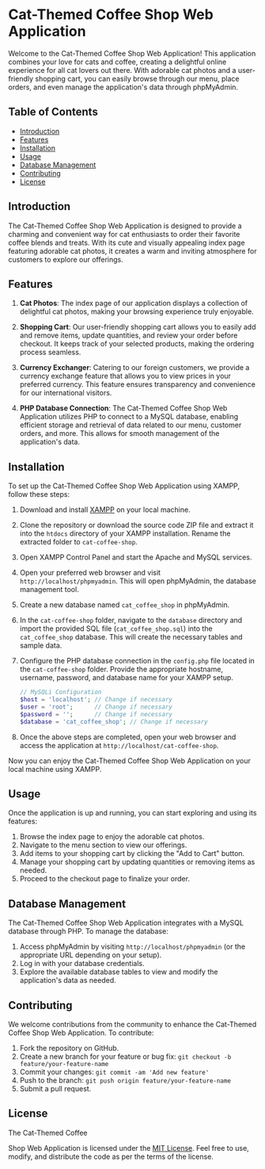 # Cat-Themed Coffee Shop Web Application

Welcome to the Cat-Themed Coffee Shop Web Application! This application combines your love for cats and coffee, creating a delightful online experience for all cat lovers out there. With adorable cat photos and a user-friendly shopping cart, you can easily browse through our menu, place orders, and even manage the application's data through phpMyAdmin.

## Table of Contents
- [Introduction](#introduction)
- [Features](#features)
- [Installation](#installation)
- [Usage](#usage)
- [Database Management](#database-management)
- [Contributing](#contributing)
- [License](#license)

## Introduction
The Cat-Themed Coffee Shop Web Application is designed to provide a charming and convenient way for cat enthusiasts to order their favorite coffee blends and treats. With its cute and visually appealing index page featuring adorable cat photos, it creates a warm and inviting atmosphere for customers to explore our offerings.

## Features
1. **Cat Photos**: The index page of our application displays a collection of delightful cat photos, making your browsing experience truly enjoyable.

2. **Shopping Cart**: Our user-friendly shopping cart allows you to easily add and remove items, update quantities, and review your order before checkout. It keeps track of your selected products, making the ordering process seamless.

3. **Currency Exchanger**: Catering to our foreign customers, we provide a currency exchange feature that allows you to view prices in your preferred currency. This feature ensures transparency and convenience for our international visitors.

4. **PHP Database Connection**: The Cat-Themed Coffee Shop Web Application utilizes PHP to connect to a MySQL database, enabling efficient storage and retrieval of data related to our menu, customer orders, and more. This allows for smooth management of the application's data.

## Installation

To set up the Cat-Themed Coffee Shop Web Application using XAMPP, follow these steps:

1. Download and install [XAMPP](https://www.apachefriends.org/index.html) on your local machine.

2. Clone the repository or download the source code ZIP file and extract it into the `htdocs` directory of your XAMPP installation. Rename the extracted folder to `cat-coffee-shop`.

3. Open XAMPP Control Panel and start the Apache and MySQL services.

4. Open your preferred web browser and visit `http://localhost/phpmyadmin`. This will open phpMyAdmin, the database management tool.

5. Create a new database named `cat_coffee_shop` in phpMyAdmin.

6. In the `cat-coffee-shop` folder, navigate to the `database` directory and import the provided SQL file (`cat_coffee_shop.sql`) into the `cat_coffee_shop` database. This will create the necessary tables and sample data.

7. Configure the PHP database connection in the `config.php` file located in the `cat-coffee-shop` folder. Provide the appropriate hostname, username, password, and database name for your XAMPP setup.

   ```php
   // MySQLi Configuration
   $host = 'localhost'; // Change if necessary
   $user = 'root';      // Change if necessary
   $password = '';      // Change if necessary
   $database = 'cat_coffee_shop'; // Change if necessary
   ```

8. Once the above steps are completed, open your web browser and access the application at `http://localhost/cat-coffee-shop`.

Now you can enjoy the Cat-Themed Coffee Shop Web Application on your local machine using XAMPP.

## Usage
Once the application is up and running, you can start exploring and using its features:

1. Browse the index page to enjoy the adorable cat photos.
2. Navigate to the menu section to view our offerings.
3. Add items to your shopping cart by clicking the "Add to Cart" button.
4. Manage your shopping cart by updating quantities or removing items as needed.
5. Proceed to the checkout page to finalize your order.

## Database Management
The Cat-Themed Coffee Shop Web Application integrates with a MySQL database through PHP. To manage the database:

1. Access phpMyAdmin by visiting `http://localhost/phpmyadmin` (or the appropriate URL depending on your setup).
2. Log in with your database credentials.
3. Explore the available database tables to view and modify the application's data as needed.

## Contributing
We welcome contributions from the community to enhance the Cat-Themed Coffee Shop Web Application. To contribute:

1. Fork the repository on GitHub.
2. Create a new branch for your feature or bug fix: `git checkout -b feature/your-feature-name`
3. Commit your changes: `git commit -am 'Add new feature'`
4. Push to the branch: `git push origin feature/your-feature-name`
5. Submit a pull request.

## License
The Cat-Themed Coffee

 Shop Web Application is licensed under the [MIT License](LICENSE). Feel free to use, modify, and distribute the code as per the terms of the license.
